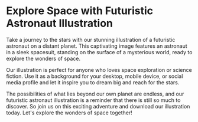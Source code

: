 <!--font:Poppins-->

# Explore Space with Futuristic Astronaut Illustration

Take a journey to the stars with our stunning illustration of a futuristic astronaut on a distant planet. This captivating image features an astronaut in a sleek spacesuit, standing on the surface of a mysterious world, ready to explore the wonders of space.

Our illustration is perfect for anyone who loves space exploration or science fiction. Use it as a background for your desktop, mobile device, or social media profile and let it inspire you to dream big and reach for the stars.

The possibilities of what lies beyond our own planet are endless, and our futuristic astronaut illustration is a reminder that there is still so much to discover. So join us on this exciting adventure and download our illustration today. Let's explore the wonders of space together!

<!--

Write me markdown content of website with wallpaper:

"An illustration of a futuristic astronaut in a sleek spacesuit, standing on the surface of a distant planet."

The header of the page should not be copy of the text but rather a real content of the website which is using this wallpaper.


---


# Explore the Unknown with Futuristic Astronaut Wallpaper

Looking for a wallpaper that inspires you to explore the unknown? Look no further than our futuristic astronaut wallpaper. This stunning illustration features an astronaut in a sleek spacesuit, standing on the surface of a distant planet. 

Whether you're a fan of science fiction or simply fascinated by space exploration, this wallpaper is sure to capture your imagination. Use it as the background for your desktop or mobile device and let it inspire you to reach for the stars.

So why wait? Download our futuristic astronaut wallpaper today and start exploring the unknown!


---


Heading should not include word "wallpaper". The website should not be about the wallpaper itself, wallpaper is just a related background, rewrite whole content.


---


# Discover the Wonders of Space Exploration with Our Futuristic Astronaut Illustration

Step into the future and explore the vast unknown with our stunning illustration of a futuristic astronaut on a distant planet. This captivating image features an astronaut in a sleek spacesuit, standing on the surface of a mysterious world, ready to embark on an incredible journey.

Whether you're a space enthusiast or simply love science fiction, our illustration is the perfect way to add a touch of wonder and inspiration to your digital space. Use it as a background for your desktop, mobile device, or social media profile and let it transport you to another world.

Our futuristic astronaut illustration is a reminder that there is still so much to discover and explore beyond our own planet. So join us on this exciting adventure and download our illustration today. Let's discover the wonders of space exploration together!


---


Heading is too long, rewrite whole content.


---


# Explore the Unknown with Our Futuristic Astronaut Illustration

Embark on a journey of discovery and exploration with our stunning illustration of a futuristic astronaut on a distant planet. This captivating image features an astronaut in a sleek spacesuit, standing on the surface of a mysterious world, ready to explore the unknown.

Our illustration is perfect for anyone who loves space exploration or science fiction. Use it as a background for your desktop, mobile device, or social media profile and let it inspire you to dream big and reach for the stars.

The possibilities of what lies beyond our own planet are endless, and our futuristic astronaut illustration is a reminder that there is still so much to discover. So join us on this exciting adventure and download our illustration today. Let's explore the wonders of space together!


---


Heading is too long, rewrite whole content.


---


# Discover the Wonders of Space with Our Futuristic Astronaut Illustration

Take a journey to the stars with our stunning illustration of a futuristic astronaut on a distant planet. This captivating image features an astronaut in a sleek spacesuit, standing on the surface of a mysterious world, ready to explore the wonders of space.

Our illustration is perfect for anyone who loves space exploration or science fiction. Use it as a background for your desktop, mobile device, or social media profile and let it inspire you to dream big and reach for the stars.

The possibilities of what lies beyond our own planet are endless, and our futuristic astronaut illustration is a reminder that there is still so much to discover. So join us on this exciting adventure and download our illustration today. Let's explore the wonders of space together!


---


Write me a Google font which is best fitting for the website.

Pick from the list:
- IBM Plex Sans
- Exo 2
- Roboto
- Dancing Script
- Poppins
- Lobster
- Inter
- Great Vibes
- Barlow Condensed
- Lato
- Orbitron
- Open Sans
- Playfair Display
- Montserrat
- Alegreya
- Futura
- Raleway


Write just the font name nothing else.


---


Poppins

-->
